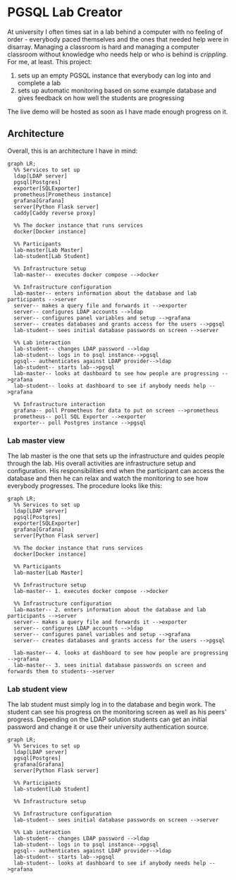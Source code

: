 # PGSQL Lab Creator

At university I often times sat in a lab behind a computer with no feeling of order - everybody paced themselves and the ones that needed help were in disarray. Managing a classroom is hard and managing a computer classroom without knowledge who needs help or who is behind is *crippling*. For me, at least. This project:

1. sets up an empty PGSQL instance that everybody can log into and complete a lab
2. sets up automatic monitoring based on some example database and gives feedback on how well the students are progressing

The live demo will be hosted as soon as I have made enough progress on it.

## Architecture

Overall, this is an architecture I have in mind:

```mermaid
graph LR;
  %% Services to set up
  ldap[LDAP server]
  pgsql[Postgres]
  exporter[SQLExporter]
  prometheus[Prometheus instance]
  grafana[Grafana]
  server[Python Flask server]
  caddy[Caddy reverse proxy]
  
  %% The docker instance that runs services
  docker[Docker instance]

  %% Participants 
  lab-master[Lab Master]
  lab-student[Lab Student]

  %% Infrastructure setup
  lab-master-- executes docker compose -->docker

  %% Infrastructure configuration
  lab-master-- enters information about the database and lab participants -->server
  server-- makes a query file and forwards it -->exporter
  server-- configures LDAP accounts -->ldap
  server-- configures panel variables and setup -->grafana
  server-- creates databases and grants access for the users -->pgsql
  lab-student-- sees initial database passwords on screen -->server

  %% Lab interaction
  lab-student-- changes LDAP password -->ldap
  lab-student-- logs in to psql instance-->pgsql
  pgsql-- authenticates against LDAP provider-->ldap
  lab-student-- starts lab-->pgsql
  lab-master-- looks at dashboard to see how people are progressing -->grafana
  lab-student-- looks at dashboard to see if anybody needs help -->grafana

  %% Infrastructure interaction
  grafana-- poll Prometheus for data to put on screen -->prometheus
  prometheus-- poll SQL Exporter -->exporter
  exporter-- poll Postgres instance -->pgsql
```

### Lab master view

The lab master is the one that sets up the infrastructure and quides people through the lab. His overall activities are infrastructure setup and configuration. His responsibilities end when the participant can access the database and then he can relax and watch the monitoring to see how everybody progresses. The procedure looks like this:

```mermaid
graph LR;
  %% Services to set up
  ldap[LDAP server]
  pgsql[Postgres]
  exporter[SQLExporter]
  grafana[Grafana]
  server[Python Flask server]
  
  %% The docker instance that runs services
  docker[Docker instance]

  %% Participants 
  lab-master[Lab Master]

  %% Infrastructure setup
  lab-master-- 1. executes docker compose -->docker

  %% Infrastructure configuration
  lab-master-- 2. enters information about the database and lab participants -->server
  server-- makes a query file and forwards it -->exporter
  server-- configures LDAP accounts -->ldap
  server-- configures panel variables and setup -->grafana
  server-- creates databases and grants access for the users -->pgsql

  lab-master-- 4. looks at dashboard to see how people are progressing -->grafana
  lab-master-- 3. sees initial database passwords on screen and forwards them to students-->server
```

### Lab student view

The lab student must simply log in to the database and begin work. The student can see his progress on the monitoring screen as well as his peers' progress. Depending on the LDAP solution students can get an initial password and change it or use their university authentication source.

```mermaid
graph LR;
  %% Services to set up
  ldap[LDAP server]
  pgsql[Postgres]
  grafana[Grafana]
  server[Python Flask server]

  %% Participants 
  lab-student[Lab Student]

  %% Infrastructure setup

  %% Infrastructure configuration
  lab-student-- sees initial database passwords on screen -->server

  %% Lab interaction
  lab-student-- changes LDAP password -->ldap
  lab-student-- logs in to psql instance-->pgsql
  pgsql-- authenticates against LDAP provider-->ldap
  lab-student-- starts lab-->pgsql
  lab-student-- looks at dashboard to see if anybody needs help -->grafana
```
